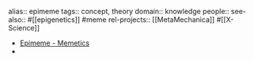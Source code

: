 alias:: epimeme
tags:: concept, theory
domain:: knowledge
people::
see-also:: #[[epigenetics]] #meme
rel-projects:: [[MetaMechanica]] #[[X-Science]]



- [Epimeme - Memetics](https://memetics.miraheze.org/wiki/Epimeme)
-
